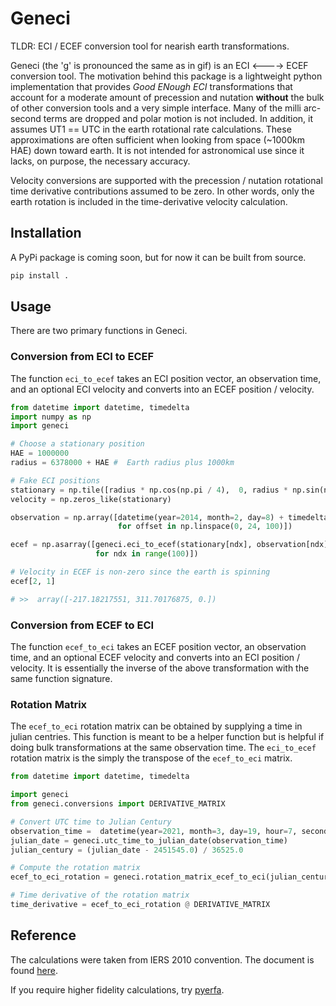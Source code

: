 # Geneci

TLDR: ECI / ECEF conversion tool for nearish earth transformations.

Geneci (the 'g' is pronounced the same as in gif) is an ECI <----> ECEF conversion tool. The motivation  behind this package is a lightweight python implementation that provides *Good ENough ECI* transformations that account for a moderate amount of precession and nutation **without** the bulk of other conversion tools and a very simple interface. Many of the milli arc-second terms are dropped and polar motion is not included. In addition, it assumes UT1 == UTC in the earth rotational rate calculations. These approximations are often sufficient when looking from space (~1000km HAE) down toward earth. It is not intended for astronomical use since it lacks, on purpose, the necessary accuracy.

Velocity conversions are supported with the precession / nutation rotational time derivative contributions assumed to be zero. In other words, only the earth rotation is included in the time-derivative velocity calculation.

## Installation

A PyPi package is coming soon, but for now it can be built from source.

```sh
pip install .
```

## Usage

There are two primary functions in Geneci.

### Conversion from ECI to ECEF

The function ```eci_to_ecef``` takes an ECI position vector, an observation time, and an optional ECI velocity and converts into an ECEF position / velocity.

```python
from datetime import datetime, timedelta
import numpy as np
import geneci

# Choose a stationary position
HAE = 1000000
radius = 6378000 + HAE #  Earth radius plus 1000km

# Fake ECI positions
stationary = np.tile([radius * np.cos(np.pi / 4),  0, radius * np.sin(np.pi/4)], (100, 1))
velocity = np.zeros_like(stationary)

observation = np.array([datetime(year=2014, month=2, day=8) + timedelta(hours=offset)
                        for offset in np.linspace(0, 24, 100)])

ecef = np.asarray([geneci.eci_to_ecef(stationary[ndx], observation[ndx], velocity[ndx]) 
                   for ndx in range(100)])

# Velocity in ECEF is non-zero since the earth is spinning
ecef[2, 1]

# >>  array([-217.18217551, 311.70176875, 0.])
```

### Conversion from ECEF to ECI

The function ```ecef_to_eci``` takes an ECEF position vector, an observation time, and an optional ECEF velocity and converts into an ECI position / velocity. It is essentially the inverse of the above transformation with the same function signature.

### Rotation Matrix

The ```ecef_to_eci``` rotation matrix can be obtained by supplying a time in julian centries. This function is meant to be a helper function but is helpful if doing bulk transformations at the same observation time. The ```eci_to_ecef``` rotation matrix is the simply the transpose of the ```ecef_to_eci``` matrix.

```python
from datetime import datetime, timedelta

import geneci
from geneci.conversions import DERIVATIVE_MATRIX

# Convert UTC time to Julian Century
observation_time =  datetime(year=2021, month=3, day=19, hour=7, second=41)
julian_date = geneci.utc_time_to_julian_date(observation_time)
julian_century = (julian_date - 2451545.0) / 36525.0

# Compute the rotation matrix
ecef_to_eci_rotation = geneci.rotation_matrix_ecef_to_eci(julian_century)

# Time derivative of the rotation matrix
time_derivative = ecef_to_eci_rotation @ DERIVATIVE_MATRIX
```

## Reference

The calculations were taken from IERS 2010 convention. The document is found [here](https://iers-conventions.obspm.fr/content/tn36.pdf).

If you require higher fidelity calculations, try [pyerfa](https://github.com/liberfa/pyerfa).
